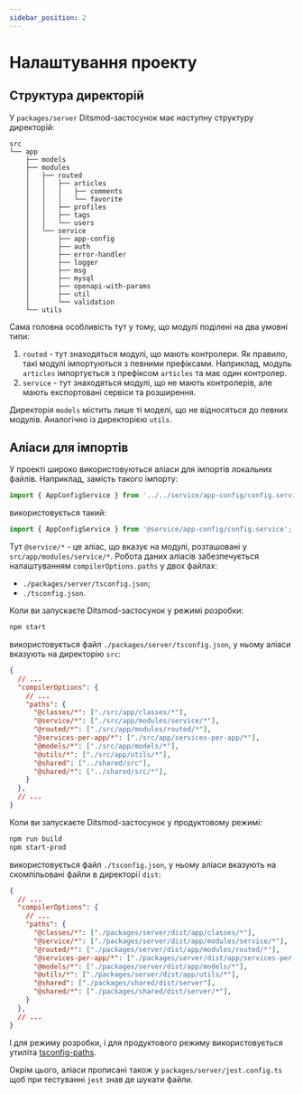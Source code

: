 ```yaml
---
sidebar_position: 2
---
```


# Налаштування проекту

## Структура директорій

У `packages/server` Ditsmod-застосунок має наступну структуру директорій:

```text
src
└── app
    ├── models
    ├── modules
    │   ├── routed
    │   │   ├── articles
    │   │   │   ├── comments
    │   │   │   └── favorite
    │   │   ├── profiles
    │   │   ├── tags
    │   │   └── users
    │   └── service
    │       ├── app-config
    │       ├── auth
    │       ├── error-handler
    │       ├── logger
    │       ├── msg
    │       ├── mysql
    │       ├── openapi-with-params
    │       ├── util
    │       └── validation
    └── utils
```

Сама головна особливість тут у тому, що модулі поділені на два умовні типи:

1. `routed` - тут знаходяться модулі, що мають контролери. Як правило, такі модулі імпортуються з певними префіксами. Наприклад, модуль `articles` імпортується з префіксом `articles` та має один контролер.
2. `service` - тут знаходяться модулі, що не мають контролерів, але мають експортовані сервіси та розширення.

Директорія `models` містить лише ті моделі, що не відносяться до певних модулів. Аналогічно із директорією `utils`.

## Аліаси для імпортів

У проекті широко використовуються аліаси для імпортів локальних файлів. Наприклад, замість такого імпорту:

```ts
import { AppConfigService } from '../../service/app-config/config.service';
```

використовується такий:

```ts
import { AppConfigService } from '@service/app-config/config.service';
```

Тут `@service/*` - це аліас, що вказує на модулі, розташовані у `src/app/modules/service/*`. Робота даних аліасів забезпечується налаштуванням `compilerOptions.paths` у двох файлах:

- `./packages/server/tsconfig.json`;
- `./tsconfig.json`.

Коли ви запускаєте Ditsmod-застосунок у режимі розробки:

```bash
npm start
```

використовується файл `./packages/server/tsconfig.json`, у ньому аліаси вказують на директорію `src`:

```json
{
  // ...
  "compilerOptions": {
    // ...
    "paths": {
      "@classes/*": ["./src/app/classes/*"],
      "@service/*": ["./src/app/modules/service/*"],
      "@routed/*": ["./src/app/modules/routed/*"],
      "@services-per-app/*": ["./src/app/services-per-app/*"],
      "@models/*": ["./src/app/models/*"],
      "@utils/*": ["./src/app/utils/*"],
      "@shared": ["../shared/src"],
      "@shared/*": ["../shared/src/*"],
    }
  },
  // ...
}
```

Коли ви запускаєте Ditsmod-застосунок у продуктовому режимі:

```bash
npm run build
npm start-prod
```

використовується файл `./tsconfig.json`, у ньому аліаси вказують на скомпільовані файли в директорії `dist`:

```json
{
  // ...
  "compilerOptions": {
    // ...
    "paths": {
      "@classes/*": ["./packages/server/dist/app/classes/*"],
      "@service/*": ["./packages/server/dist/app/modules/service/*"],
      "@routed/*": ["./packages/server/dist/app/modules/routed/*"],
      "@services-per-app/*": ["./packages/server/dist/app/services-per-app/*"],
      "@models/*": ["./packages/server/dist/app/models/*"],
      "@utils/*": ["./packages/server/dist/app/utils/*"],
      "@shared": ["./packages/shared/dist/server"],
      "@shared/*": ["./packages/shared/dist/server/*"],
    }
  },
  // ...
}
```

І для режиму розробки, і для продуктового режиму використовується утиліта [tsconfig-paths][1].


Окрім цього, аліаси прописані також у `packages/server/jest.config.ts` щоб при тестуванні `jest` знав де шукати файли.


[1]: https://github.com/dividab/tsconfig-paths
